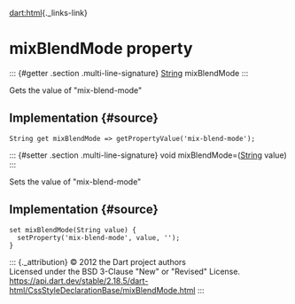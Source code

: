 [dart:html](../../dart-html/dart-html-library){._links-link}

mixBlendMode property
=====================

::: {#getter .section .multi-line-signature}
[String](../../dart-core/string-class) mixBlendMode
:::

Gets the value of \"mix-blend-mode\"

Implementation {#source}
--------------

``` {.language-dart data-language="dart"}
String get mixBlendMode => getPropertyValue('mix-blend-mode');
```

::: {#setter .section .multi-line-signature}
void mixBlendMode=([String](../../dart-core/string-class) value)
:::

Sets the value of \"mix-blend-mode\"

Implementation {#source}
--------------

``` {.language-dart data-language="dart"}
set mixBlendMode(String value) {
  setProperty('mix-blend-mode', value, '');
}
```

::: {._attribution}
© 2012 the Dart project authors\
Licensed under the BSD 3-Clause \"New\" or \"Revised\" License.\
<https://api.dart.dev/stable/2.18.5/dart-html/CssStyleDeclarationBase/mixBlendMode.html>
:::
